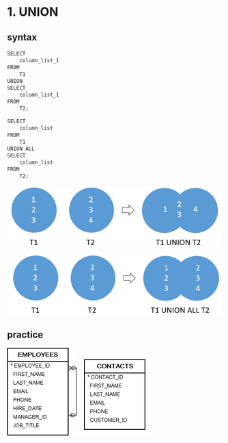 # 1. UNION
## syntax
```oracle-sql
SELECT
    column_list_1
FROM
    T1
UNION 
SELECT
    column_list_1
FROM
    T2;
```

```oracle-sql
SELECT
    column_list
FROM
    T1
UNION ALL 
SELECT
    column_list
FROM
    T2;
```

![img.png](../../images_join/union.png)

![img_1.png](../../images_join/union_all.png)

## practice
![employees.png](..%2F..%2Fimages_erd%2Femployees.png)
![contacts.png](..%2F..%2Fimages_erd%2Fcontacts.png)


